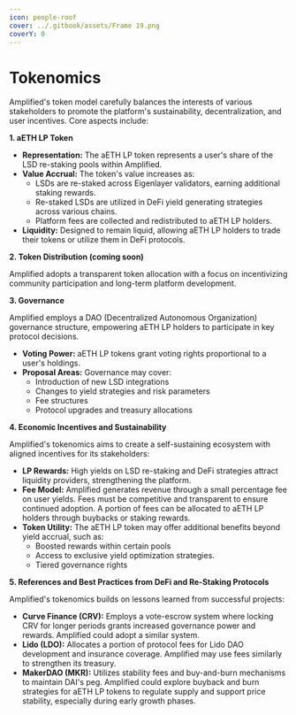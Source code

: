 ```yaml
---
icon: people-roof
cover: ../.gitbook/assets/Frame 19.png
coverY: 0
---
```


# Tokenomics

Amplified's token model carefully balances the interests of various stakeholders to promote the platform's sustainability, decentralization, and user incentives. Core aspects include:

**1. aETH LP Token**

* **Representation:** The aETH LP token represents a user's share of the LSD re-staking pools within Amplified.
* **Value Accrual:** The token's value increases as:
  * LSDs are re-staked across Eigenlayer validators, earning additional staking rewards.
  * Re-staked LSDs are utilized in DeFi yield generating strategies across various chains.
  * Platform fees are collected and redistributed to aETH LP holders.
* **Liquidity:** Designed to remain liquid, allowing aETH LP holders to trade their tokens or utilize them in DeFi protocols.

**2. Token Distribution (coming soon)**

Amplified adopts a transparent token allocation with a focus on incentivizing community participation and long-term platform development.&#x20;

**3. Governance**

Amplified employs a DAO (Decentralized Autonomous Organization) governance structure, empowering aETH LP holders to participate in key protocol decisions.

* **Voting Power:** aETH LP tokens grant voting rights proportional to a user's holdings.
* **Proposal Areas:** Governance may cover:
  * Introduction of new LSD integrations
  * Changes to yield strategies and risk parameters
  * Fee structures
  * Protocol upgrades and treasury allocations

**4. Economic Incentives and Sustainability**

Amplified's tokenomics aims to create a self-sustaining ecosystem with aligned incentives for its stakeholders:

* **LP Rewards:** High yields on LSD re-staking and DeFi strategies attract liquidity providers, strengthening the platform.
* **Fee Model:** Amplified generates revenue through a small percentage fee on user yields. Fees must be competitive and transparent to ensure continued adoption. A portion of fees can be allocated to aETH LP holders through buybacks or staking rewards.
* **Token Utility:** The aETH LP token may offer additional benefits beyond yield accrual, such as:
  * Boosted rewards within certain pools
  * Access to exclusive yield optimization strategies.
  * Tiered governance rights

**5. References and Best Practices from DeFi and Re-Staking Protocols**

Amplified's tokenomics builds on lessons learned from successful projects:

* **Curve Finance (CRV):** Employs a vote-escrow system where locking CRV for longer periods grants increased governance power and rewards. Amplified could adopt a similar system.
* **Lido (LDO):** Allocates a portion of protocol fees for Lido DAO development and insurance coverage. Amplified may use fees similarly to strengthen its treasury.
* **MakerDAO (MKR):** Utilizes stability fees and buy-and-burn mechanisms to maintain DAI's peg. Amplified could explore buyback and burn strategies for aETH LP tokens to regulate supply and support price stability, especially during early growth phases.
